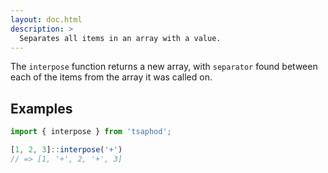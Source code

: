 ```yaml
---
layout: doc.html
description: >
  Separates all items in an array with a value. 
---
```


The `interpose` function returns a new array, with `separator` found between each of the items from the array it was called on.

## Examples

```js
import { interpose } from 'tsaphod';

[1, 2, 3]::interpose('+')
// => [1, '+', 2, '+', 3]
```

